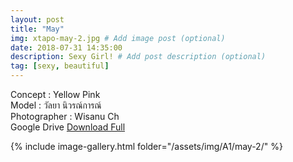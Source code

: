 ```yaml
---
layout: post
title: "May"
img: xtapo-may-2.jpg # Add image post (optional)
date: 2018-07-31 14:35:00
description: Sexy Girl! # Add post description (optional)
tag: [sexy, beautiful]
---
```

Concept : Yellow Pink  
Model : วัลยา นิวรณ์การณ์  
Photographer : Wisanu Ch  
Google Drive [Download Full](http://gestyy.com/e0HDLE)               

{% include image-gallery.html folder="/assets/img/A1/may-2/" %}

